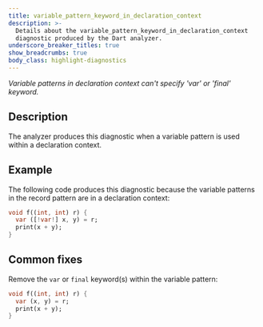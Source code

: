 ```yaml
---
title: variable_pattern_keyword_in_declaration_context
description: >-
  Details about the variable_pattern_keyword_in_declaration_context
  diagnostic produced by the Dart analyzer.
underscore_breaker_titles: true
show_breadcrumbs: true
body_class: highlight-diagnostics
---
```


_Variable patterns in declaration context can't specify 'var' or 'final'
keyword._

## Description

The analyzer produces this diagnostic when a variable pattern is used
within a declaration context.

## Example

The following code produces this diagnostic because the variable patterns
in the record pattern are in a declaration context:

```dart
void f((int, int) r) {
  var ([!var!] x, y) = r;
  print(x + y);
}
```

## Common fixes

Remove the `var` or `final` keyword(s) within the variable pattern:

```dart
void f((int, int) r) {
  var (x, y) = r;
  print(x + y);
}
```
